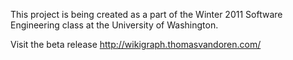 This project is being created as a part of the Winter 2011 Software Engineering class at the University of Washington.

Visit the beta release http://wikigraph.thomasvandoren.com/